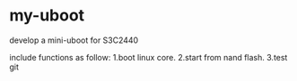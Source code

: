 # my-uboot
develop a mini-uboot for S3C2440

include functions as follow:
1.boot linux core.
2.start from nand flash.
3.test git

